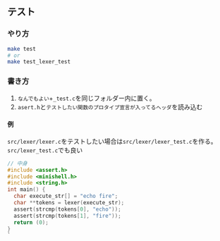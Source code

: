 ## テスト

### やり方

```bash
make test
# or
make test_lexer_test
```

### 書き方

1. `なんでもよい`+`_test.c`を同じフォルダー内に置く。
1. `asert.h`と`テストしたい関数のプロタイプ宣言が入ってるヘッダ`を読み込む

#### 例

`src/lexer/lexer.c`をテストしたい場合は`src/lexer/lexer_test.c`を作る。`src/lexer_test.c`でも良い

```c
// 中身
#include <assert.h>
#include <minishell.h>
#include <string.h>
int main() {
  char execute_str[] = "echo fire";
  char **tokens = lexer(execute_str);
  assert(strcmp(tokens[0], "echo"));
  assert(strcmp(tokens[1], "fire"));
  return (0);
}
`
```
